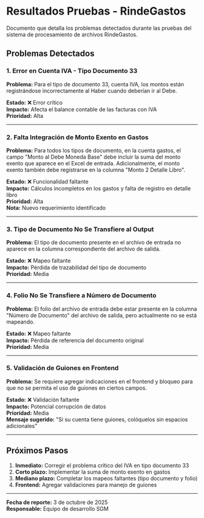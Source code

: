 # Resultados Pruebas - RindeGastos

Documento que detalla los problemas detectados durante las pruebas del sistema de procesamiento de archivos RindeGastos.

## Problemas Detectados

### 1. Error en Cuenta IVA - Tipo Documento 33
**Problema:** Para el tipo de documento 33, cuenta IVA, los montos están registrándose incorrectamente al Haber cuando deberían ir al Debe.

**Estado:** ❌ Error crítico  
**Impacto:** Afecta el balance contable de las facturas con IVA  
**Prioridad:** Alta

---

### 2. Falta Integración de Monto Exento en Gastos
**Problema:** Para todos los tipos de documento, en la cuenta gastos, el campo "Monto al Debe Moneda Base" debe incluir la suma del monto exento que aparece en el Excel de entrada. Adicionalmente, el monto exento también debe registrarse en la columna "Monto 2 Detalle Libro".

**Estado:** ❌ Funcionalidad faltante  
**Impacto:** Cálculos incompletos en los gastos y falta de registro en detalle libro  
**Prioridad:** Alta  
**Nota:** Nuevo requerimiento identificado

---

### 3. Tipo de Documento No Se Transfiere al Output
**Problema:** El tipo de documento presente en el archivo de entrada no aparece en la columna correspondiente del archivo de salida.

**Estado:** ❌ Mapeo faltante  
**Impacto:** Pérdida de trazabilidad del tipo de documento  
**Prioridad:** Media

---

### 4. Folio No Se Transfiere a Número de Documento
**Problema:** El folio del archivo de entrada debe estar presente en la columna "Número de Documento" del archivo de salida, pero actualmente no se está mapeando.

**Estado:** ❌ Mapeo faltante  
**Impacto:** Pérdida de referencia del documento original  
**Prioridad:** Media

---

### 5. Validación de Guiones en Frontend
**Problema:** Se requiere agregar indicaciones en el frontend y bloqueo para que no se permita el uso de guiones en ciertos campos.

**Estado:** ❌ Validación faltante  
**Impacto:** Potencial corrupción de datos  
**Prioridad:** Media  
**Mensaje sugerido:** "Si su cuenta tiene guiones, colóquelos sin espacios adicionales"

---

## Próximos Pasos

1. **Inmediato:** Corregir el problema crítico del IVA en tipo documento 33
2. **Corto plazo:** Implementar la suma de monto exento en gastos
3. **Mediano plazo:** Completar los mapeos faltantes (tipo documento y folio)
4. **Frontend:** Agregar validaciones para manejo de guiones

---

**Fecha de reporte:** 3 de octubre de 2025  
**Responsable:** Equipo de desarrollo SGM